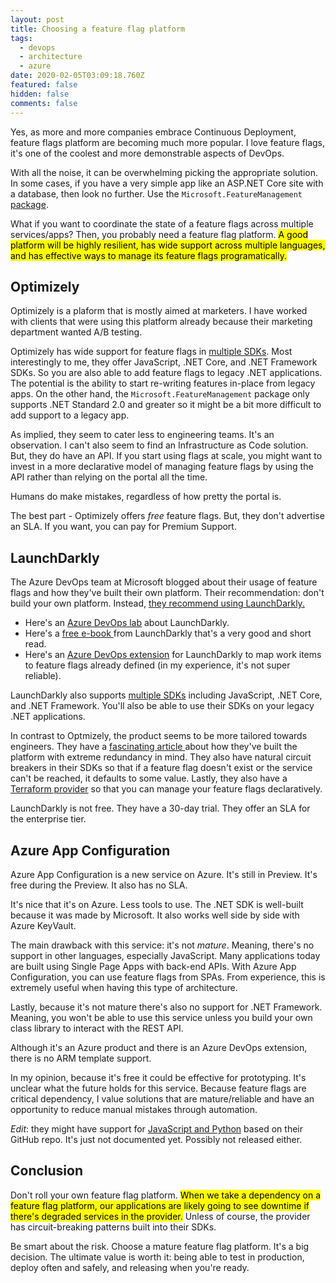 ```yaml
---
layout: post
title: Choosing a feature flag platform
tags:
  - devops
  - architecture
  - azure
date: 2020-02-05T03:09:18.760Z
featured: false
hidden: false
comments: false
---
```

Yes, as more and more companies embrace Continuous Deployment, feature flags platform are becoming much more popular. I love feature flags, it's one of the coolest and more demonstrable aspects of DevOps. 

With all the noise, it can be overwhelming picking the appropriate solution. In some cases, if you have a very simple app like an ASP.NET Core site with a database, then look no further. Use the `Microsoft.FeatureManagement` [package](https://andrewlock.net/introducing-the-microsoft-featuremanagement-library-adding-feature-flags-to-an-asp-net-core-app-part-1/).

<!--more--> 

What if you want to coordinate the state of a feature flags across multiple services/apps? Then, you probably need a feature flag platform. <mark>A good platform will be highly resilient, has wide support across multiple languages, and has effective ways to manage its feature flags programatically.</mark>

## Optimizely

Optimizely is a plaform that is mostly aimed at marketers. I have worked with clients that were using this platform already because their marketing department wanted A/B testing.

Optimizely has wide support for feature flags in [multiple SDKs](https://docs.developers.optimizely.com/full-stack/v2.1/docs/install-the-sdk). Most interestingly to me, they offer JavaScript, .NET Core, and .NET Framework SDKs. So you are also able to add feature flags to legacy .NET applications. The potential is the ability to start re-writing features in-place from legacy apps. On the other hand, the `Microsoft.FeatureManagement` package only supports .NET Standard 2.0 and greater so it might be a bit more difficult to add support to a legacy app. 

As implied, they seem to cater less to engineering teams. It's an observation. I can't also seem to find an Infrastructure as Code solution. But, they do have an API. If you start using flags at scale, you might want to invest in a more declarative model of managing feature flags by using the API rather than relying on the portal all the time. 

Humans do make mistakes, regardless of how pretty the portal is.

The best part - Optimizely offers *free* feature flags. But, they don't advertise an SLA. If you want, you can pay for Premium Support.

## LaunchDarkly

The Azure DevOps team at Microsoft blogged about their usage of feature flags and how they've built their own platform. Their recommendation: don't build your own platform. Instead, [they recommend using LaunchDarkly.](https://docs.microsoft.com/en-us/azure/devops/learn/devops-at-microsoft/progressive-experimentation-feature-flags)

- Here's an [Azure DevOps lab](https://www.azuredevopslabs.com/labs/vstsextend/launchdarkly/) about LaunchDarkly. 
- Here's a [free e-book ](https://launchdarkly.com/effective-feature-management-ebook/)from LaunchDarkly that's a very good and short read.
- Here's an [Azure DevOps extension](https://docs.launchdarkly.com/docs/visual-studio-team-services-extension) for LaunchDarkly to map work items to feature flags already defined (in my experience, it's not super reliable).

LaunchDarkly also supports [multiple SDKs](https://launchdarkly.com/features/sdk/) including JavaScript, .NET Core, and .NET Framework. You'll also be able to use their SDKs on your legacy .NET applications. 

In contrast to Optmizely, the product seems to be more tailored towards engineers. They have a [fascinating article ](https://stackshare.io/launchdarkly/how-launchdarkly-serves-over-4-billion-feature-flags-daily)about how they've built the platform with extreme redundancy in mind. They also have natural circuit breakers in their SDKs so that if a feature flag doesn't exist or the service can't be reached, it defaults to some value. Lastly, they also have a [Terraform provider](https://www.terraform.io/docs/providers/launchdarkly/index.html) so that you can manage your feature flags declaratively.

LaunchDarkly is not free. They have a 30-day trial. They offer an SLA for the enterprise tier.

## Azure App Configuration

Azure App Configuration is a new service on Azure. It's still in Preview. It's free during the Preview. It also has no SLA. 

It's nice that it's on Azure. Less tools to use. The .NET SDK is well-built because it was made by Microsoft. It also works well side by side with Azure KeyVault.

The main drawback with this service: it's not _mature_. Meaning, there's no support in other languages, especially JavaScript. Many applications today are built using Single Page Apps with back-end APIs. With Azure App Configuration, you can use feature flags from SPAs. From experience, this is extremely useful when having this type of architecture. 

Lastly, because it's not mature there's also no support for .NET Framework. Meaning, you won't be able to use this service unless you build your own class library to interact with the REST API. 

Although it's an Azure product and there is an Azure DevOps extension, there is no ARM template support. 

In my opinion, because it's free it could be effective for prototyping. It's unclear what the future holds for this service. Because feature flags are critical dependency, I value solutions that are mature/reliable and have an opportunity to reduce manual mistakes through automation.

*Edit*: they might have support for [JavaScript and Python](https://github.com/Azure/AppConfiguration#rest-api-reference) based on their GitHub repo. It's just not documented yet. Possibly not released either.

## Conclusion

Don't roll your own feature flag platform. <mark>When we take a dependency on a feature flag platform, our applications are likely going to see downtime if there's degraded services in the provider.</mark> Unless of course, the provider has circuit-breaking patterns built into their SDKs. 

Be smart about the risk. Choose a mature feature flag platform. It's a big decision. The ultimate value is worth it: being able to test in production, deploy often and safely, and releasing when you're ready.
